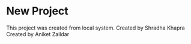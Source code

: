 # New Project 

This project was created from local system.
Created by Shradha Khapra
Created by Aniket Zaildar